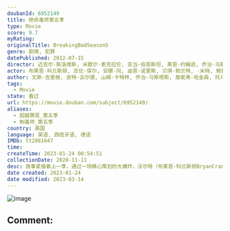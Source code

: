 ```yaml
---
doubanId: 6952149
title: 绝命毒师第五季
type: Movie
score: 9.7
myRating: 
originalTitle: BreakingBadSeason5
genre: 剧情, 犯罪
datePublished: 2012-07-15
director: 迈克尔·斯洛维斯, 米歇尔·麦克拉伦, 亚当·伯恩斯坦, 莱恩·约翰逊, 乔治·马斯塔斯, 科林·巴克西, 托马斯·施纳泽, 布莱恩·科兰斯顿, 山姆·卡特林, 皮特·古尔德, 文斯·吉里根
actor: 布莱恩·科兰斯顿, 亚伦·保尔, 安娜·冈, 迪恩·诺里斯, 贝琪·勃兰特, ·米特, 鲍勃·奥登科克, 乔纳森·班克斯, 克里斯托弗·科辛斯, 劳拉·弗雷泽, 杰西·普莱蒙, 艾米莉·里奥斯, 莫妮克·坎德拉里亚, 卡门塞兰诺, 史蒂芬·迈克尔·克扎达, ·布兰科, 杰米·麦克沙恩, 诺伯特·魏塞尔, 迈克尔·肖姆斯·维尔斯, 布雷南·布朗, 沃尔夫缪舍, 比利·洛克伍德, 汉克·罗杰森, 萨吉诺·格兰特, 盖·威尔逊, 泰特·弗莱彻, 杰森·道格拉斯, 冈萨洛·门内德斯, 凯文·兰金, 迈克尔·鲍文, 路易斯·费雷拉, 迈克·沃特福德, 托德·特里, 黛布瑞安娜·曼西尼, 埃迪·佩雷斯, 比尔·伯尔, 拉里·哈金, 查尔斯·贝克, 马特·琼斯, 山姆·韦伯, 蒂娜·帕克, 凯亚·包勒斯, 拉韦尔·克劳福德, 吉姆·比弗, 罗伯特·福斯特, 克里斯·弗雷霍夫, 亚当·戈德利, 杰西卡·赫特
author: 文斯·吉里根, 皮特·古尔德, 山姆·卡特林, 乔治·马斯塔斯, 詹妮弗·哈金森, 托马斯·施纳泽, 莫伊拉·沃利
tags:
  - Movie
state: 看过
url: https://movie.douban.com/subject/6952149/
aliases:
  - 超越罪恶_第五季
  - 制毒师_第五季
country: 美国
language: 英语, 西班牙语, 德语
IMDb: tt2081647
time: 
createTime: 2023-01-24 00:54:51
collectionDate: 2020-11-11
desc: 故事紧接着上一季，通过一场精心策划的大爆炸，沃尔特（布莱恩·科兰斯顿BryanCranston饰）终于除掉了长久以来的威胁古斯塔沃（吉安卡洛·埃斯珀西多GiancarloEsposito饰...
date created: 2023-01-24
date modified: 2023-03-14
---
```


![image](p1579021082.jpg)

Comment:
---
